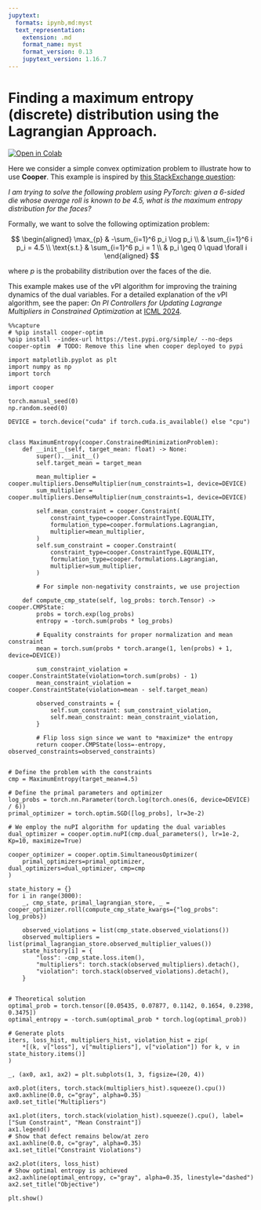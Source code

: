 ```yaml
---
jupytext:
  formats: ipynb,md:myst
  text_representation:
    extension: .md
    format_name: myst
    format_version: 0.13
    jupytext_version: 1.16.7
---
```


# Finding a maximum entropy (discrete) distribution using the Lagrangian Approach.

[![Open in Colab](https://colab.research.google.com/assets/colab-badge.svg)](https://colab.research.google.com/github/cooper-org/cooper/blob/master/docs/source/notebooks/plot_max_entropy.ipynb)


Here we consider a simple convex optimization problem to illustrate how to use
**Cooper**. This example is inspired by [this StackExchange question](https://datascience.stackexchange.com/questions/107366/how-do-you-solve-strictly-constrained-optimization-problems-with-pytorch):

*I am trying to solve the following problem using PyTorch: given a 6-sided die
whose average roll is known to be 4.5, what is the maximum entropy distribution
for the faces?*

Formally, we want to solve the following optimization problem:

$$
\begin{aligned}
\max_{p} & -\sum_{i=1}^6 p_i \log p_i \\
& \sum_{i=1}^6 i p_i = 4.5 \\
\text{s.t.} & \sum_{i=1}^6 p_i = 1 \\
& p_i \geq 0 \quad \forall i
\end{aligned}
$$

where $p$ is the probability distribution over the faces of the die.

This example makes use of the $\nu$PI algorithm for improving the training dynamics of
the dual variables. For a detailed explanation of the $\nu$PI algorithm, see the paper:
*On PI Controllers for Updating Lagrange Multipliers in Constrained Optimization* at
[ICML 2024](https://icml.cc/virtual/2024/poster/35138).

```{code-cell} ipython3
%%capture
# %pip install cooper-optim
%pip install --index-url https://test.pypi.org/simple/ --no-deps cooper-optim  # TODO: Remove this line when cooper deployed to pypi
```

```{code-cell} ipython3
import matplotlib.pyplot as plt
import numpy as np
import torch

import cooper

torch.manual_seed(0)
np.random.seed(0)

DEVICE = torch.device("cuda" if torch.cuda.is_available() else "cpu")


class MaximumEntropy(cooper.ConstrainedMinimizationProblem):
    def __init__(self, target_mean: float) -> None:
        super().__init__()
        self.target_mean = target_mean

        mean_multiplier = cooper.multipliers.DenseMultiplier(num_constraints=1, device=DEVICE)
        sum_multiplier = cooper.multipliers.DenseMultiplier(num_constraints=1, device=DEVICE)

        self.mean_constraint = cooper.Constraint(
            constraint_type=cooper.ConstraintType.EQUALITY,
            formulation_type=cooper.formulations.Lagrangian,
            multiplier=mean_multiplier,
        )
        self.sum_constraint = cooper.Constraint(
            constraint_type=cooper.ConstraintType.EQUALITY,
            formulation_type=cooper.formulations.Lagrangian,
            multiplier=sum_multiplier,
        )

        # For simple non-negativity constraints, we use projection

    def compute_cmp_state(self, log_probs: torch.Tensor) -> cooper.CMPState:
        probs = torch.exp(log_probs)
        entropy = -torch.sum(probs * log_probs)

        # Equality constraints for proper normalization and mean constraint
        mean = torch.sum(probs * torch.arange(1, len(probs) + 1, device=DEVICE))

        sum_constraint_violation = cooper.ConstraintState(violation=torch.sum(probs) - 1)
        mean_constraint_violation = cooper.ConstraintState(violation=mean - self.target_mean)

        observed_constraints = {
            self.sum_constraint: sum_constraint_violation,
            self.mean_constraint: mean_constraint_violation,
        }

        # Flip loss sign since we want to *maximize* the entropy
        return cooper.CMPState(loss=-entropy, observed_constraints=observed_constraints)


# Define the problem with the constraints
cmp = MaximumEntropy(target_mean=4.5)

# Define the primal parameters and optimizer
log_probs = torch.nn.Parameter(torch.log(torch.ones(6, device=DEVICE) / 6))
primal_optimizer = torch.optim.SGD([log_probs], lr=3e-2)

# We employ the nuPI algorithm for updating the dual variables
dual_optimizer = cooper.optim.nuPI(cmp.dual_parameters(), lr=1e-2, Kp=10, maximize=True)

cooper_optimizer = cooper.optim.SimultaneousOptimizer(
    primal_optimizers=primal_optimizer, dual_optimizers=dual_optimizer, cmp=cmp
)

state_history = {}
for i in range(3000):
    _, cmp_state, primal_lagrangian_store, _ = cooper_optimizer.roll(compute_cmp_state_kwargs={"log_probs": log_probs})

    observed_violations = list(cmp_state.observed_violations())
    observed_multipliers = list(primal_lagrangian_store.observed_multiplier_values())
    state_history[i] = {
        "loss": -cmp_state.loss.item(),
        "multipliers": torch.stack(observed_multipliers).detach(),
        "violation": torch.stack(observed_violations).detach(),
    }


# Theoretical solution
optimal_prob = torch.tensor([0.05435, 0.07877, 0.1142, 0.1654, 0.2398, 0.3475])
optimal_entropy = -torch.sum(optimal_prob * torch.log(optimal_prob))

# Generate plots
iters, loss_hist, multipliers_hist, violation_hist = zip(
    *[(k, v["loss"], v["multipliers"], v["violation"]) for k, v in state_history.items()]
)

_, (ax0, ax1, ax2) = plt.subplots(1, 3, figsize=(20, 4))

ax0.plot(iters, torch.stack(multipliers_hist).squeeze().cpu())
ax0.axhline(0.0, c="gray", alpha=0.35)
ax0.set_title("Multipliers")

ax1.plot(iters, torch.stack(violation_hist).squeeze().cpu(), label=["Sum Constraint", "Mean Constraint"])
ax1.legend()
# Show that defect remains below/at zero
ax1.axhline(0.0, c="gray", alpha=0.35)
ax1.set_title("Constraint Violations")

ax2.plot(iters, loss_hist)
# Show optimal entropy is achieved
ax2.axhline(optimal_entropy, c="gray", alpha=0.35, linestyle="dashed")
ax2.set_title("Objective")

plt.show()
```
